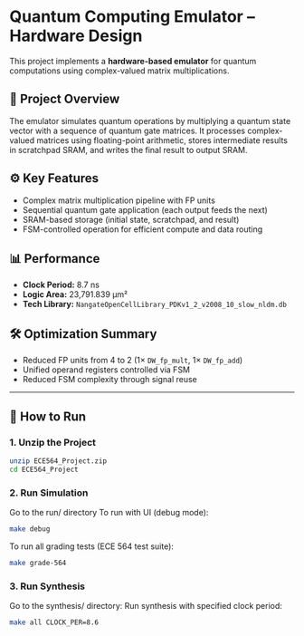 # Quantum Computing Emulator – Hardware Design

This project implements a **hardware-based emulator** for quantum computations using complex-valued matrix multiplications.

## 🧠 Project Overview

The emulator simulates quantum operations by multiplying a quantum state vector with a sequence of quantum gate matrices. It processes complex-valued matrices using floating-point arithmetic, stores intermediate results in scratchpad SRAM, and writes the final result to output SRAM.

## ⚙️ Key Features

- Complex matrix multiplication pipeline with FP units
- Sequential quantum gate application (each output feeds the next)
- SRAM-based storage (initial state, scratchpad, and result)
- FSM-controlled operation for efficient compute and data routing

## 📊 Performance

- **Clock Period:** 8.7 ns  
- **Logic Area:** 23,791.839 µm²  
- **Tech Library:** `NangateOpenCellLibrary_PDKv1_2_v2008_10_slow_nldm.db`

## 🛠️ Optimization Summary

- Reduced FP units from 4 to 2 (1× `DW_fp_mult`, 1× `DW_fp_add`)
- Unified operand registers controlled via FSM
- Reduced FSM complexity through signal reuse

---

## 🚀 How to Run

### 1. Unzip the Project

```bash
unzip ECE564_Project.zip
cd ECE564_Project
```
### 2. Run Simulation

Go to the run/ directory
To run with UI (debug mode):
```bash
make debug
```
To run all grading tests (ECE 564 test suite):
```bash
make grade-564
```
### 3. Run Synthesis
Go to the synthesis/ directory:
Run synthesis with specified clock period:
```bash
make all CLOCK_PER=8.6
```
